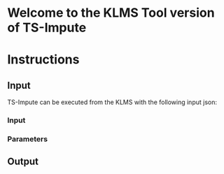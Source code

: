 # Welcome to the KLMS Tool version of TS-Impute

# Instructions

## Input
TS-Impute can be executed from the KLMS with the following input json:


### Input

### Parameters  

## Output
